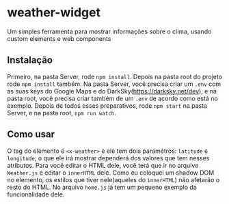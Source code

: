 # weather-widget
Um simples ferramenta para mostrar informações sobre o clima, usando custom elements e web components

## Instalação
Primeiro, na pasta Server, rode `npm install`. Depois na pasta root do projeto rode `npm install` também.
Na pasta Server, você precisa criar um `.env` com as suas keys do Google Maps e do DarkSky(https://darksky.net/dev), e na pasta root, você precisa criar também de um `.env` de acordo como está no exemplo.
Depois de todos esses preparativos, rode `npm start` na pasta Server, e na pasta root, `npm run watch`.

## Como usar
O tag do elemento é `<x-weather>` e ele tem dois paramêtros: `latitude` e `longitude`; o que ele irá mostrar dependerá dos valores que tem nesses atributos.
Para você editar o HTML dele, você terá que ir no arquivo `Weather.js` e editar o `innerHTML` dele. Como eu coloquei um shadow DOM no elemento, os estilos que tiver nele(aqueles do `innerHTML`) não afetarão o resto do HTML.
No arquivo `home.js` já tem um pequeno exemplo da funcionalidade dele.
